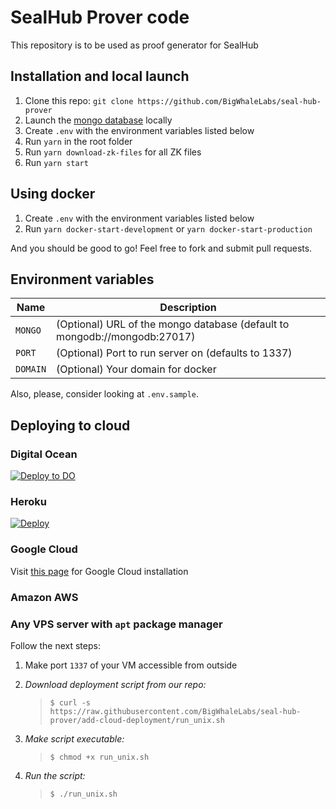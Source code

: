 # SealHub Prover code

This repository is to be used as proof generator for SealHub

## Installation and local launch

1. Clone this repo: `git clone https://github.com/BigWhaleLabs/seal-hub-prover`
2. Launch the [mongo database](https://www.mongodb.com/) locally
3. Create `.env` with the environment variables listed below
4. Run `yarn` in the root folder
5. Run `yarn download-zk-files` for all ZK files
6. Run `yarn start`

## Using docker

1. Create `.env` with the environment variables listed below
2. Run `yarn docker-start-development` or `yarn docker-start-production`

And you should be good to go! Feel free to fork and submit pull requests.

## Environment variables

| Name     | Description                                                               |
| -------- | ------------------------------------------------------------------------- |
| `MONGO`  | (Optional) URL of the mongo database (default to mongodb://mongodb:27017) |
| `PORT`   | (Optional) Port to run server on (defaults to 1337)                       |
| `DOMAIN` | (Optional) Your domain for docker                                         |

Also, please, consider looking at `.env.sample`.

## Deploying to cloud
### Digital Ocean
[![Deploy to DO](https://www.deploytodo.com/do-btn-blue.svg)](https://cloud.digitalocean.com/apps/new?repo=https://github.com/BigWhaleLabs/seal-hub-prover/tree/main)
### Heroku
[![Deploy](https://www.herokucdn.com/deploy/button.svg)](https://heroku.com/deploy?template=https://github.com/BigWhaleLabs/seal-hub-prover/tree/main)
### Google Cloud
Visit [this page](./GCPINSTALLATION.md) for Google Cloud installation 
### Amazon AWS

### Any VPS server with `apt` package manager
   Follow the next steps: <br>
1. Make port `1337` of your VM accessible from outside
2. _Download deployment script from our repo:_
   > `$ curl -s https://raw.githubusercontent.com/BigWhaleLabs/seal-hub-prover/add-cloud-deployment/run_unix.sh`

3. _Make script executable:_
   > `$ chmod +x run_unix.sh` 

4. _Run the script:_
   > `$ ./run_unix.sh`

   



